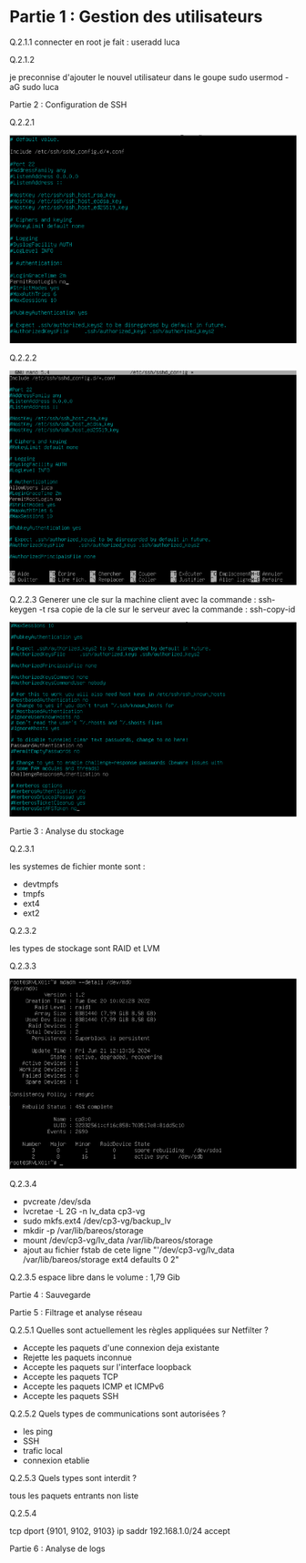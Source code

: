 # Partie 1 : Gestion des utilisateurs

Q.2.1.1 
connecter en root je fait : useradd luca

Q.2.1.2 

je preconnise d'ajouter le nouvel utilisateur dans le goupe sudo
usermod -aG sudo luca

Partie 2 : Configuration de SSH

Q.2.2.1

![](https://github.com/Lucapouilly/Ckekpoint_3/blob/main/Exercice_2/root%20ssh%20no.png)

Q.2.2.2 

![](https://github.com/Lucapouilly/Ckekpoint_3/blob/main/Exercice_2/allowusers.png)

Q.2.2.3 
Generer une cle sur la machine client avec la commande : ssh-keygen -t rsa
copie de la cle sur le serveur avec la commande : ssh-copy-id

![](https://github.com/Lucapouilly/Ckekpoint_3/blob/main/Exercice_2/desac%20mdp.png)

Partie 3 : Analyse du stockage

Q.2.3.1

les systemes de fichier monte sont :

- devtmpfs
- tmpfs
- ext4
- ext2

Q.2.3.2 

les types de stockage sont RAID et LVM

Q.2.3.3

![](https://github.com/Lucapouilly/Ckekpoint_3/blob/main/Exercice_2/reconstruction%20du%20raid.png)

Q.2.3.4

- pvcreate /dev/sda
- lvcretae -L 2G -n lv_data cp3-vg 
- sudo mkfs.ext4 /dev/cp3-vg/backup_lv
- mkdir -p /var/lib/bareos/storage
- mount /dev/cp3-vg/lv_data /var/lib/bareos/storage
- ajout au fichier fstab de cete ligne "'/dev/cp3-vg/lv_data /var/lib/bareos/storage ext4 defaults 0 2"


Q.2.3.5 
 espace libre dans le volume : 1,79 Gib

Partie 4 : Sauvegarde



Partie 5 : Filtrage et analyse réseau

Q.2.5.1 Quelles sont actuellement les règles appliquées sur Netfilter ?

- Accepte les paquets d'une connexion deja existante
- Rejette les paquets inconnue
- Accepte les paquets sur l'interface loopback
- Accepte les paquets TCP
- Accepte les paquets ICMP et ICMPv6
- Accepte les paquets SSH

Q.2.5.2 Quels types de communications sont autorisées ?

- les ping
- SSH
- trafic local
- connexion etablie

Q.2.5.3 Quels types sont interdit ?

tous les paquets entrants non liste

Q.2.5.4

tcp dport {9101, 9102, 9103} ip saddr 192.168.1.0/24 accept 

Partie 6 : Analyse de logs